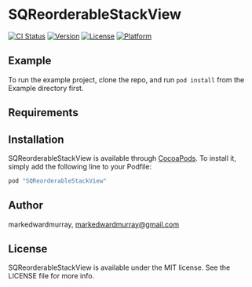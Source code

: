 # SQReorderableStackView

[![CI Status](http://img.shields.io/travis/markedwardmurray/SQReorderableStackView.svg?style=flat)](https://travis-ci.org/markedwardmurray/SQReorderableStackView)
[![Version](https://img.shields.io/cocoapods/v/SQReorderableStackView.svg?style=flat)](http://cocoapods.org/pods/SQReorderableStackView)
[![License](https://img.shields.io/cocoapods/l/SQReorderableStackView.svg?style=flat)](http://cocoapods.org/pods/SQReorderableStackView)
[![Platform](https://img.shields.io/cocoapods/p/SQReorderableStackView.svg?style=flat)](http://cocoapods.org/pods/SQReorderableStackView)

## Example

To run the example project, clone the repo, and run `pod install` from the Example directory first.

## Requirements

## Installation

SQReorderableStackView is available through [CocoaPods](http://cocoapods.org). To install
it, simply add the following line to your Podfile:

```ruby
pod "SQReorderableStackView"
```

## Author

markedwardmurray, markedwardmurray@gmail.com

## License

SQReorderableStackView is available under the MIT license. See the LICENSE file for more info.
